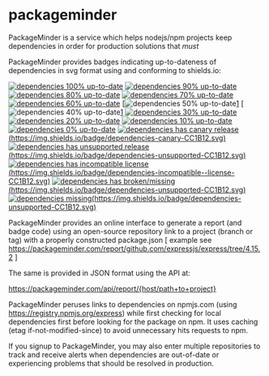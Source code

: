 # packageminder
PackageMinder is a service which helps nodejs/npm projects keep dependencies in order for production solutions that *must* 

PackageMinder provides badges indicating up-to-dateness of dependencies in svg format using and conforming to shields.io:

[![dependencies 100% up-to-date][2]][1]
[![dependencies 90% up-to-date][3]][1]
[![dependencies 80% up-to-date][4]][1]
[![dependencies 70% up-to-date][5]][1]
[![dependencies 60% up-to-date][6]][1]
[![dependencies 50% up-to-date][7][1]
[![dependencies 40% up-to-date][8][1]
[![dependencies 30% up-to-date][9]][1]
[![dependencies 20% up-to-date][10]][1]
[![dependencies 10% up-to-date][11]][1]
[![dependencies 0% up-to-date][12]][1]
[![dependencies has canary release][13](https://img.shields.io/badge/dependencies-canary-CC1B12.svg)][1]
[![dependencies has unsupported release][14](https://img.shields.io/badge/dependencies-unsupported-CC1B12.svg)][1]
[![dependencies has incompatible license][15](https://img.shields.io/badge/dependencies-incompatible--license-CC1B12.svg)][1]
[![dependencies has broken/missing][16](https://img.shields.io/badge/dependencies-unsupported-CC1B12.svg)][1]
[![dependencies missing][17](https://img.shields.io/badge/dependencies-unsupported-CC1B12.svg)][1]


PackageMinder provides an online interface to generate a report (and badge code) using an open-source repository link to a project (branch or tag) with a properly constructed package.json [ example see https://packageminder.com/report/github.com/expressjs/express/tree/4.15.2 ]

The same is provided in JSON format using the API at:

https://packageminder.com/api/report/{host/path+to+project} 

PackageMinder peruses links to dependencies on npmjs.com (using https://registry.npmjs.org/express) while first checking for local dependencies first before looking for the package on npm. It uses caching (etag if-not-modified-since) to avoid unnecessary hits requests to npm. 

If you signup to PackageMinder, you may also enter multiple repositories to track and receive alerts when dependencies are out-of-date or experiencing problems that should be resolved in production.

























[1]: http://packageminder.com/sample_report
[2]: https://img.shields.io/badge/dependencies-100%25-44CC11.svg (dependencies 100% up-to-date)
[3]: https://img.shields.io/badge/dependencies-90%25-65CC12.svg (dependencies 90% up-to-date)
[4]: https://img.shields.io/badge/dependencies-80%25-84CC12.svg (dependencies 80% up-to-date)
[5]: https://img.shields.io/badge/dependencies-70%25-A3CC12.svg (dependencies 70% up-to-date)
[6]: https://img.shields.io/badge/dependencies-60%25-C2CC12.svg (dependencies 60% up-to-date)
[7]: https://img.shields.io/badge/dependencies-50%25-CCB612.svg (dependencies 50% up-to-date)
[8]: https://img.shields.io/badge/dependencies-40%25-CC9712.svg (dependencies 40% up-to-date)
[9]: https://img.shields.io/badge/dependencies-30%25-CC7812.svg (dependencies 30% up-to-date)
[10]: https://img.shields.io/badge/dependencies-20%25-CC5912.svg (dependencies 20% up-to-date)
[11]: https://img.shields.io/badge/dependencies-10%25-CC3A12.svg (dependencies 10% up-to-date)
[12]: https://img.shields.io/badge/dependencies-0%25-CC1B12.svg (dependencies 0% up-to-date)
[13]: https://img.shields.io/badge/dependencies-canary-CC1B12.svg (dependencies has canary release)
[14]: https://img.shields.io/badge/dependencies-unsupported-CC1B12.svg (dependencies has unsupported release)
[15]: https://img.shields.io/badge/dependencies-incompatible--license-CC1B12.svg (dependencies has incompatible license)
[16]: https://img.shields.io/badge/dependencies-broken--missing--license-CC1B12.svg (dependencies has broken/missing)
[17]: https://img.shields.io/badge/dependencies-missing--license-CC1B12.svg (dependencies is missing)
